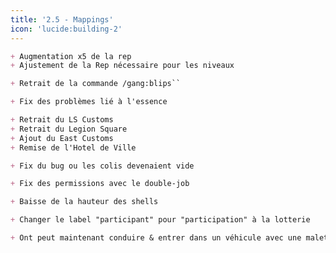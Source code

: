 ```yaml
---
title: '2.5 - Mappings'
icon: 'lucide:building-2'
---
```


```md [ChopShop]
+ Augmentation x5 de la rep
+ Ajustement de la Rep nécessaire pour les niveaux
```

```md [Gangs]
+ Retrait de la commande /gang:blips``
```

```md [Garage]
+ Fix des problèmes lié à l'essence
```

```md [Mappings]
+ Retrait du LS Customs
+ Retrait du Legion Square
+ Ajout du East Customs
+ Remise de l'Hotel de Ville
```

```md [Vol de Colis]
+ Fix du bug ou les colis devenaient vide
```

```md [Entreprises]
+ Fix des permissions avec le double-job
```

```md [Propriétés]
+ Baisse de la hauteur des shells
```

```md [Lotterie]
+ Changer le label "participant" pour "participation" à la lotterie
```

```md [ItemCarry]
+ Ont peut maintenant conduire & entrer dans un véhicule avec une malette d'argent
```

